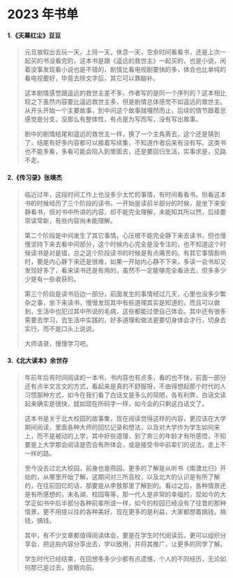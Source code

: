 # 2023 年书单


#### 1.《天幕红尘》豆豆
> 元旦放假出去玩一天，上班一天，休息一天，空余时间看看书，还是上次一起买的书没看完的，这本书是跟《遥远的救世主》一起买的，也是小说，闲着没事发现看小说也是不错的，剧情比看电视剧要快的多，体会也比单纯的看电视要好，毕竟去除文字后，其它可以靠脑补。
> 
> 这本剧情感觉跟遥远的救世主差不多，作者写的是同一个序列的？这本相比较之下虽然内容要比遥远救世主多，但是剧情总体感觉不如遥远的救世主。从开头开始一个主要故事，到中间这个故事就嘎然而止，后续的情节跟着总感觉是分支，没那么有整体性，有点是为写而写，没有写出故事。
> 
> 剧中的剧情结尾和遥远的救世主一样，换了一个主角离去，这个还是猜到了，结尾有好多内容都可以接着写续集，不知道作者后来有没有写。这类书也不能多看，多看可能会陷入到里面去，还是要回归生活，实事求是，见路不走。


#### 2.《传习录》张靖杰
> 临近过年，这段时间工作上也没多少太忙的事情，有时间看看书。但看这本书的时候经历了三个阶段的读书，一开始是读前半部分的时候，是坐下来安静看书，但对书中所讲的内容，却不能完全理解，未能知其所以然，后续要常读常新，有些内容尚未能理解。
>
> 第二个阶段是中间发生了其它事情，心压根不能完全静下来去读书，但也慢慢坚持下来去看中间部分，这个时候内心完全是没专注的，也不知道这个时候读书是对是错，总之这个阶段读书的时候是有点痛苦的。有其它事情影响时，要是内心静下来还是很难，如果一开始内心静不下来，多读一会书却又发现好多了，看来读书还是有用的，虽然不一定能够完全看进去，但多多少少是有一些收获的。
>
> 第三个阶段是读书后边一部分，前面发生的事情经过几天，心里也没多少繁杂之事，坐下来读书，慢慢发现其中有些道理其实是知道的，而且可以做到，生活中也犯过其中所说的毛病，这些都能过使自己体会。其中还有很多需要去学习，去生活中实践的，好多道理和做法更要切身体会才行，切身去实行，而不是口头上说说。
> 
> 大师语录，慢慢学习吧。

#### 3.《北大读本》余世存
> 年前年后有时间阅读的一本书，书内容也有点多，看的也不快，前面一部分还有点半文言文的方式，看起来是真的不舒服呀，不由得想起那个时代的人习惯那种方式，如今在我们看了白话文是多么的简陋，各有利弊，白话文读起来确实是很快，就如现在所码字一样，如今会的只剩这白话文了。
>
> 这本书是关于北大校园的故事集，现在阅读觉得这样的内容，更应该在大学期间阅读，里面各种大师的回忆记录和想法，以及对大学作为学生如何来上，而不是被动的上学，其中好些道理，到了奔三的年龄才有所感悟，不知要是上大学那会阅读是否会有所体会，或是接受书中前辈们的说法，走上不一样的路。
>
> 至今没去过北大校园，前身也是燕园，更多的了解是从听书《南渡北归》开始的，从哪里开始了解，这期间对三所高校，以及北大的认识是有所了解的，在往前回忆的话，那要是从李敖那里了解到的。看过之后，各种情景还是有所感想的，未名湖、校园等等，那一代人是非常的幸福的，现如今的大学正如书中后半部分各种前辈所说一样，如今的校园已经没有了往昔的那种情景，更不用提以往的各种美好。现在更多的是利益，大家都想着搞钱，搞钱，搞钱。
> 
> 其中，有不少文章都值得阅读体会，要是在学生时代阅读后，更可以组织分享会，把这些内容分享出去，学以致用，并将其推广，让更多的同学了解。
> 
> 学生时代已经结束，在回想多多少少都有点遗憾，个人的不同经历，无论如何那已是过去，放眼向前。